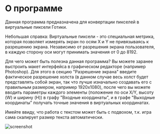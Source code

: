 # О программе
Данная программа предназначена для конвертации пикселей в виртуальные пиксели Готики.

Небольшая справка:
Виртуальные пиксели - это специальная метрика, которая позволяет измерять экран по осям X и Y не привязываясь к разрешению экрана.
Независимо от разрешения экрана пользователя, в каждую сторону оси могут принимать значения от 0 до 8192.

Для чего может быть полезна данная программа?
Вы можете заранее выстроить макет интерфейса в графическом редакторе (например Photoshop). Для этого в секцию "Разрешение экрана" введите фактическое разрешение
холста (в данном случае весь холст будет представлять собой экран, так что лучше изначально создавать его с правильным размером, например 1920x1080), после чего
вы можете вводить параметры каждого элементы (положение по оси X/Y, высоту (W) и ширину (H)) в графу "Входные координаты", и в графе "Выходные координаты" получать
точные значения в виртуальных координатах.

Имейте ввиду, что работа с текстом может быть с подвохом, т.к. игра сама скалирует размер текста автоматически.

![screenshot](https://i.imgur.com/GadQl1a.png)

